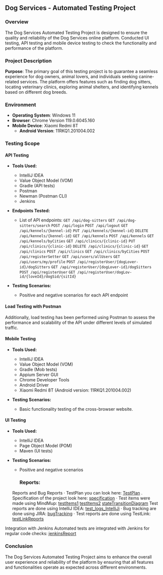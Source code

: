## Dog Services - Automated Testing Project

### Overview
The Dog Services Automated Testing Project is designed to ensure the quality and reliability of the Dog Services online platform.
Conducted UI testing, API testing and mobile device testing to check the functionality and performance of the platform.

### Project Description
**Purpose**: The primary goal of this testing project is to guarantee a seamless experience for dog owners, animal lovers, and individuals seeking canine-related services.
The platform offers features such as finding dog sitters, locating veterinary clinics, exploring animal shelters, and identifying kennels based on different dog breeds.

### Environment
- **Operating System**: Windows 11
- **Browser**: Chrome Version 119.0.6045.160
- **Mobile Device**: Xiaomi Redmi 8T
    - **Android Version**: 11RKQ1.201004.002

### Testing Scope

#### API Testing
- **Tools Used:**
    - IntelliJ IDEA
    - Value Object Model (VOM)
    - Gradle (API tests)
    - Postman
    - Newman (Postman CLI)
    - Jenkins

- **Endpoints Tested:**
    - List of API endpoints:
         `GET /api/dog-sitters`
         `GET /api/dog-sitters/search`
         `POST /api/login`
         `POST /api/logout`
         `GET /api/kennels/{kennel-id}`
         `PUT /api/kennels/{kennel-id}`
         `DELETE /api/kennels/{kennel-id}`
         `GET /api/kennels`
         `POST /api/kennels`
         `GET /api/kennels/byCities`
         `GET /api/clinics/{clinic-id}`
         `PUT /api/clinics/{clinic-id}`
         `DELETE /api/clinics/{clinic-id}`
         `GET /api/clinics`
         `POST /api/clinics`
         `GET /api/clinics/byCities`
         `POST /api/registerSetter`
         `GET /api/users/allUsers`
         `GET /api/users/my/profile`
         `POST /api/registerUser/{dogLover-id}/dogSitters`
         `GET /api/registerUser/{dogLover-id}/dogSitters`
         `POST /api/registerUser`
         `GET /api/registerUser/dogLov-id/{loveId}/dogSid/{sitId}`

- **Testing Scenarios:**
    - Positive and negative scenarios for each API endpoint
#### Load Testing with Postman

Additionally, load testing has been performed using Postman to assess the performance and scalability of the API under different levels of simulated traffic.

#### Mobile Testing
- **Tools Used:**
    - IntelliJ IDEA
    - Value Object Model (VOM)
    - Gradle (Mob tests)
    - Appium Server GUI
    - Chrome Developer Tools
    - Android Driver
    - Xiaomi Redmi 8T (Android version: 11RKQ1.201004.002)
  
- **Testing Scenarios:**
    - Basic functionality testing of the cross-browser website.

#### UI Testing
- **Tools Used:**
    - IntelliJ IDEA
    - Page Object Model (POM)
    - Maven (UI tests)

- **Testing Scenarios:**
    - Positive and negative scenarios
 
      ### Reports:
  Reports and Bug Reports
  · TestPlan you can look here: [TestPlan](https://drive.google.com/drive/folders/1X6AEBCjapAhLtlJOGG1TZvwBwpjebj8E?usp=sharing)
  . Specification of the project look here: [specification](https://docs.google.com/document/d/1MhEywOaZgZV2H8nt1kC2nSFHZLJkqHev/edit?usp=sharing&ouid=107159386401864051408&rtpof=true&sd=true)
  · Test items were made using MindMup: [testItems1](https://drive.google.com/file/d/1E0OYOPirQnJzSiN_agZFYP8w1WacsrL-/view?usp=sharing)
  [testItems2](https://drive.google.com/file/d/1aPwI9o_U9QyNsUAfkyr-vGz5bzivq6Yu/view?usp=sharing)
  [stateTransitionDiagram](https://drive.google.com/file/d/1ip7VUccSgNJDwygLA7H8heAsPU8lotOk/view?usp=sharing)
  Test reports are done using IntelliJ IDEA: [test_logs_IntelliJi](https://drive.google.com/drive/folders/1AQQv6BX0-AqeGcMOXk7-ZeWm_4EcvxIA?usp=sharing)
  · Bug tracking are done using JIRA: [bugTracking](https://drive.google.com/drive/folders/1qgkIflAhdE7ZyG7723SdD5qsr4QEzcM_?usp=sharing)
  · Test reports are done using TestLink:  [testLinkReports](https://drive.google.com/drive/folders/11D6jQNUY_bcpcGEJQPQveZ359b7EuuIr?usp=sharing)

Integration with Jenkins
Automated tests are integrated with Jenkins for regular code checks: [jenkinsReport](https://docs.google.com/document/d/17IDpZEbvjyG9-zVMBauEvj7SUA7nEM7AjU2eRHmd750/edit?usp=sharing)

### Conclusion
The Dog Services Automated Testing Project aims to enhance the overall user experience
and reliability of the platform by ensuring that all features and functionalities operate as expected across different environments.
